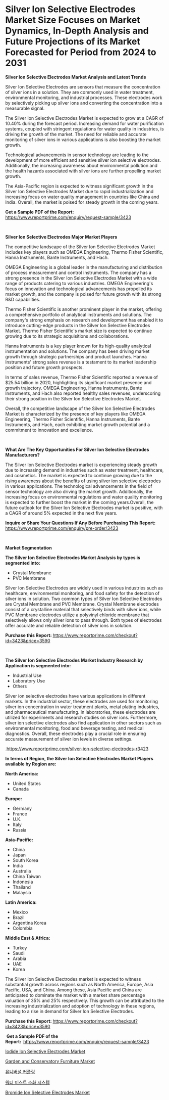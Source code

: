 <p><h1>Silver Ion Selective Electrodes Market Size Focuses on Market Dynamics, In-Depth Analysis and Future Projections of its Market Forecasted for Period from 2024 to 2031</h1></p><p><strong>Silver Ion Selective Electrodes Market Analysis and Latest Trends</strong></p>
<p><p>Silver Ion Selective Electrodes are sensors that measure the concentration of silver ions in a solution. They are commonly used in water treatment, environmental monitoring, and industrial processes. These electrodes work by selectively picking up silver ions and converting the concentration into a measurable signal.</p><p>The Silver Ion Selective Electrodes Market is expected to grow at a CAGR of 10.40% during the forecast period. Increasing demand for water purification systems, coupled with stringent regulations for water quality in industries, is driving the growth of the market. The need for reliable and accurate monitoring of silver ions in various applications is also boosting the market growth.</p><p>Technological advancements in sensor technology are leading to the development of more efficient and sensitive silver ion selective electrodes. Additionally, the increasing awareness about environmental pollution and the health hazards associated with silver ions are further propelling market growth.</p><p>The Asia-Pacific region is expected to witness significant growth in the Silver Ion Selective Electrodes Market due to rapid industrialization and increasing focus on water quality management in countries like China and India. Overall, the market is poised for steady growth in the coming years.</p></p>
<p><strong>Get a Sample PDF of the Report:&nbsp;</strong> <a href="https://www.reportprime.com/enquiry/request-sample/3423">https://www.reportprime.com/enquiry/request-sample/3423</a></p>
<p>&nbsp;</p>
<p><strong>Silver Ion Selective Electrodes Major Market Players</strong></p>
<p><p>The competitive landscape of the Silver Ion Selective Electrodes Market includes key players such as OMEGA Engineering, Thermo Fisher Scientific, Hanna Instruments, Bante Instruments, and Hach. </p><p>OMEGA Engineering is a global leader in the manufacturing and distribution of process measurement and control instruments. The company has a strong presence in the Silver Ion Selective Electrodes Market with a wide range of products catering to various industries. OMEGA Engineering's focus on innovation and technological advancements has propelled its market growth, and the company is poised for future growth with its strong R&D capabilities.</p><p>Thermo Fisher Scientific is another prominent player in the market, offering a comprehensive portfolio of analytical instruments and solutions. The company's strong emphasis on research and development has enabled it to introduce cutting-edge products in the Silver Ion Selective Electrodes Market. Thermo Fisher Scientific's market size is expected to continue growing due to its strategic acquisitions and collaborations.</p><p>Hanna Instruments is a key player known for its high-quality analytical instrumentation and solutions. The company has been driving market growth through strategic partnerships and product launches. Hanna Instruments' strong sales revenue is a testament to its market leadership position and future growth prospects.</p><p>In terms of sales revenue, Thermo Fisher Scientific reported a revenue of $25.54 billion in 2020, highlighting its significant market presence and growth trajectory. OMEGA Engineering, Hanna Instruments, Bante Instruments, and Hach also reported healthy sales revenues, underscoring their strong position in the Silver Ion Selective Electrodes Market.</p><p>Overall, the competitive landscape of the Silver Ion Selective Electrodes Market is characterized by the presence of key players like OMEGA Engineering, Thermo Fisher Scientific, Hanna Instruments, Bante Instruments, and Hach, each exhibiting market growth potential and a commitment to innovation and excellence.</p></p>
<p>&nbsp;</p>
<p><strong>What Are The Key Opportunities For Silver Ion Selective Electrodes Manufacturers?</strong></p>
<p><p>The Silver Ion Selective Electrodes market is experiencing steady growth due to increasing demand in industries such as water treatment, healthcare, and cosmetics. The market is expected to continue growing due to the rising awareness about the benefits of using silver ion selective electrodes in various applications. The technological advancements in the field of sensor technology are also driving the market growth. Additionally, the increasing focus on environmental regulations and water quality monitoring is expected to further boost the market in the coming years.Overall, the future outlook for the Silver Ion Selective Electrodes market is positive, with a CAGR of around 5% expected in the next five years.</p></p>
<p><strong>Inquire or Share Your Questions If Any Before Purchasing This Report:</strong> <a href="https://www.reportprime.com/enquiry/pre-order/3423">https://www.reportprime.com/enquiry/pre-order/3423</a></p>
<p>&nbsp;</p>
<p><strong>Market Segmentation</strong></p>
<p><strong>The Silver Ion Selective Electrodes Market Analysis by types is segmented into:</strong></p>
<p><ul><li>Crystal Membrane</li><li>PVC Membrane</li></ul></p>
<p><p>Silver Ion Selective Electrodes are widely used in various industries such as healthcare, environmental monitoring, and food safety for the detection of silver ions in solution. Two common types of Silver Ion Selective Electrodes are Crystal Membrane and PVC Membrane. Crystal Membrane electrodes consist of a crystalline material that selectively binds with silver ions, while PVC Membrane electrodes utilize a polyvinyl chloride membrane that selectively allows only silver ions to pass through. Both types of electrodes offer accurate and reliable detection of silver ions in solution.</p></p>
<p><strong>Purchase this Report:&nbsp;</strong><a href="https://www.reportprime.com/checkout?id=3423&price=3590">https://www.reportprime.com/checkout?id=3423&price=3590</a></p>
<p>&nbsp;</p>
<p><strong>The Silver Ion Selective Electrodes Market Industry Research by Application is segmented into:</strong></p>
<p><ul><li>Industrial Use</li><li>Laboratory Use</li><li>Others</li></ul></p>
<p><p>Silver ion selective electrodes have various applications in different markets. In the industrial sector, these electrodes are used for monitoring silver ion concentration in water treatment plants, metal plating industries, and pharmaceutical manufacturing. In laboratories, these electrodes are utilized for experiments and research studies on silver ions. Furthermore, silver ion selective electrodes also find application in other sectors such as environmental monitoring, food and beverage testing, and medical diagnostics. Overall, these electrodes play a crucial role in ensuring accurate measurement of silver ion levels in diverse settings.</p></p>
<p><a href="https://www.reportprime.com/silver-ion-selective-electrodes-r3423">&nbsp;https://www.reportprime.com/silver-ion-selective-electrodes-r3423</a></p>
<p><strong>In terms of Region, the Silver Ion Selective Electrodes Market Players available by Region are:</strong></p>
<p>
    <p> <strong> North America: </strong>
        <ul>
            <li>United States</li>
            <li>Canada</li>
        </ul>
        </p> 
    <p> <strong> Europe: </strong>
        <ul>
            <li>Germany</li>
            <li>France</li>
            <li>U.K.</li>
            <li>Italy</li>
            <li>Russia</li>
        </ul>
        </p> 
    <p> <strong> Asia-Pacific: </strong>
        <ul>
            <li>China</li>
            <li>Japan</li>
            <li>South Korea</li>
            <li>India</li>
            <li>Australia</li>
            <li>China Taiwan</li>
            <li>Indonesia</li>
            <li>Thailand</li>
            <li>Malaysia</li>
        </ul>
        </p> 
    <p> <strong> Latin America: </strong>
        <ul>
            <li>Mexico</li>
            <li>Brazil</li>
            <li>Argentina Korea</li>
            <li>Colombia</li>
        </ul>
        </p> 
    <p> <strong> Middle East & Africa: </strong>
        <ul>
            <li>Turkey</li>
            <li>Saudi</li>
            <li>Arabia</li>
            <li>UAE</li>
            <li>Korea</li>
        </ul>
    </p>
    </p>
<p><p>The Silver Ion Selective Electrodes market is expected to witness substantial growth across regions such as North America, Europe, Asia Pacific, USA, and China. Among these, Asia Pacific and China are anticipated to dominate the market with a market share percentage valuation of 35% and 25% respectively. This growth can be attributed to the increasing industrialization and adoption of technology in these regions, leading to a rise in demand for Silver Ion Selective Electrodes.</p></p>
<p><strong>Purchase this Report: </strong><a href="https://www.reportprime.com/checkout?id=3423&price=3590">https://www.reportprime.com/checkout?id=3423&price=3590</a></p>
<p>&nbsp;<strong>Get a Sample PDF of the Report:&nbsp;&nbsp;</strong><a href="https://www.reportprime.com/enquiry/request-sample/3423">https://www.reportprime.com/enquiry/request-sample/3423</a></p>
<p><strong></strong></p>
<p><p><a href="https://github.com/gamblestampleyjenny50m5sl6/Market-Research-Report-List-2/blob/main/iodide-ion-selective-electrodes-market.md">Iodide Ion Selective Electrodes Market</a></p><p><a href="https://issuu.com/reportprime-2/docs/garden-and-conservatory-furniture-market-size-2030">Garden and Conservatory Furniture Market</a></p><p><a href="https://github.com/shade463/Market-Research-Report-List-1/blob/main/994614669804.md">유니버셜 커플링</a></p><p><a href="https://medium.com/@estelwisozk1/%EB%AC%BC-%EC%95%88%EA%B0%9C-%EC%86%8C%ED%99%94%EA%B8%B0-%EC%8B%9C%EC%9E%A5-%EA%B7%9C%EB%AA%A8-%EB%B0%8F-%EC%8B%9C%EC%9E%A5-%EB%8F%99%ED%96%A5-%EC%99%84%EC%A0%84%ED%95%9C-%EC%82%B0%EC%97%85-%EA%B0%9C%EC%9A%94-2024%EB%85%84%EB%B6%80%ED%84%B0-2031%EB%85%84-5c4a5e427a0d">워터 미스트 소화 시스템</a></p><p><a href="https://github.com/wwwkeltoum/Market-Research-Report-List-3/blob/main/bromide-ion-selective-electrodes-market.md">Bromide Ion Selective Electrodes Market</a></p></p>